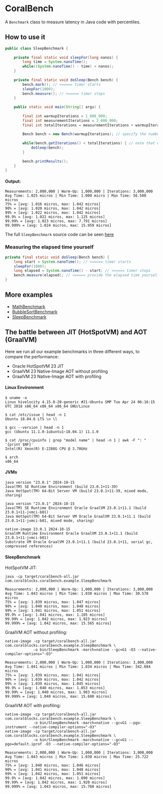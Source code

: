 # CoralBench
A <code>Benchmark</code> class to measure latency in Java code with percentiles.

## How to use it
```Java
public class SleepBenchmark {
    
    private final static void sleepFor(long nanos) {
        long time = System.nanoTime();
        while((System.nanoTime() - time) < nanos);
    }
    
    private final static void doSleep(Bench bench) {
        bench.mark(); // <===== timer starts
        sleepFor(1000);
        bench.measure(); // <===== timer stops
    }
    
    public static void main(String[] args) {
        
        final int warmupIterations = 1_000_000;
        final int measurementIterations = 2_000_000;
        final int totalIterations = measurementIterations + warmupIterations;
        
        Bench bench = new Bench(warmupIterations); // specify the number of warmup iterations to ignore
        
        while(bench.getIterations() < totalIterations) { // note that we always perform warmup + measurement iterations
            doSleep(bench);
        }
        
        bench.printResults();
    }
}
```
#### Output:
```Plain
Measurements: 2,000,000 | Warm-Up: 1,000,000 | Iterations: 3,000,000
Avg Time: 1.025 micros | Min Time: 1.000 micro | Max Time: 56.500 micros
75% = [avg: 1.016 micros, max: 1.042 micros]
90% = [avg: 1.020 micros, max: 1.042 micros]
99% = [avg: 1.022 micros, max: 1.042 micros]
99.9% = [avg: 1.022 micros, max: 1.125 micros]
99.99% = [avg: 1.023 micros, max: 7.791 micros]
99.999% = [avg: 1.024 micros, max: 15.959 micros]
```
The full <code>SleepBenchmark</code> source code can be seen [here](src/main/java/com/coralblocks/coralbench/example/SleepBenchmark.java)

### Measuring the elapsed time yourself
```Java
private final static void doSleep(Bench bench) {
    long start = System.nanoTime(); // <===== timer starts
    sleepFor(1000);
    long elapsed = System.nanoTime() - start; // <===== timer stops
    bench.measure(elapsed); // <===== provide the elapsed time yourself
}
```
## More examples
- [MathBenchmark](src/main/java/com/coralblocks/coralbench/example/MathBenchmark.java)
- [BubbleSortBenchmark](src/main/java/com/coralblocks/coralbench/example/BubbleSortBenchmark.java)
- [SleepBenchmark](src/main/java/com/coralblocks/coralbench/example/SleepBenchmark.java)

## The battle between JIT (HotSpotVM) and AOT (GraalVM)

Here we run all our example benchmarks in three different ways, to compare the performance:
- Oracle HotSpotVM 23 JIT
- GraalVM 23 Native-Image AOT without profiling
- GraalVM 23 Native-Image AOT with profiling

#### Linux Environment
```
$ uname -a
Linux hivelocity 4.15.0-20-generic #21-Ubuntu SMP Tue Apr 24 06:16:15 UTC 2018 x86_64 x86_64 x86_64 GNU/Linux

$ cat /etc/issue | head -n 1
Ubuntu 18.04.6 LTS \n \l

$ gcc --version | head -n 1
gcc (Ubuntu 11.1.0-1ubuntu1~18.04.1) 11.1.0

$ cat /proc/cpuinfo | grep "model name" | head -n 1 | awk -F ": " '{print $NF}'
Intel(R) Xeon(R) E-2288G CPU @ 3.70GHz

$ arch
x86_64
```
#### JVMs
```
java version "23.0.1" 2024-10-15
Java(TM) SE Runtime Environment (build 23.0.1+11-39)
Java HotSpot(TM) 64-Bit Server VM (build 23.0.1+11-39, mixed mode, sharing)

java version "23.0.1" 2024-10-15
Java(TM) SE Runtime Environment Oracle GraalVM 23.0.1+11.1 (build 23.0.1+11-jvmci-b01)
Java HotSpot(TM) 64-Bit Server VM Oracle GraalVM 23.0.1+11.1 (build 23.0.1+11-jvmci-b01, mixed mode, sharing)

native-image 23.0.1 2024-10-15
GraalVM Runtime Environment Oracle GraalVM 23.0.1+11.1 (build 23.0.1+11-jvmci-b01)
Substrate VM Oracle GraalVM 23.0.1+11.1 (build 23.0.1+11, serial gc, compressed references)
```

#### SleepBenchmark
HotSpotVM JIT:
```
java -cp target/coralbench-all.jar com.coralblocks.coralbench.example.SleepBenchmark
```
```
Measurements: 2,000,000 | Warm-Up: 1,000,000 | Iterations: 3,000,000
Avg Time: 1.043 micros | Min Time: 1.030 micros | Max Time: 30.578 micros
75% = [avg: 1.039 micros, max: 1.047 micros]
90% = [avg: 1.040 micros, max: 1.048 micros]
99% = [avg: 1.041 micros, max: 1.051 micros]
99.9% = [avg: 1.041 micros, max: 1.105 micros]
99.99% = [avg: 1.042 micros, max: 1.923 micros]
99.999% = [avg: 1.042 micros, max: 15.565 micros]
```
GraalVM AOT without profiling:
```
native-image -cp target/coralbench-all.jar com.coralblocks.coralbench.example.SleepBenchmark \
             -o bin/SleepBenchmark -march=native --gc=G1 -O3 --native-compiler-options="-O3"
```
```
Measurements: 2,000,000 | Warm-Up: 1,000,000 | Iterations: 3,000,000
Avg Time: 1.041 micros | Min Time: 1.034 micros | Max Time: 342.684 micros
75% = [avg: 1.039 micros, max: 1.041 micros]
90% = [avg: 1.039 micros, max: 1.042 micros]
99% = [avg: 1.039 micros, max: 1.045 micros]
99.9% = [avg: 1.040 micros, max: 1.053 micros]
99.99% = [avg: 1.040 micros, max: 1.903 micros]
99.999% = [avg: 1.040 micros, max: 15.600 micros]
```
GraalVM AOT with profiling:
```
native-image -cp target/coralbench-all.jar com.coralblocks.coralbench.example.SleepBenchmark \
             -o bin/SleepBenchmark -march=native --gc=G1 --pgo-instrument --native-compiler-options="-O3"
native-image -cp target/coralbench-all.jar com.coralblocks.coralbench.example.SleepBenchmark \
             -o bin/SleepBenchmark -march=native --gc=G1 --pgo=default.iprof -O3 --native-compiler-options="-O3"
```
```
Measurements: 2,000,000 | Warm-Up: 1,000,000 | Iterations: 3,000,000
Avg Time: 1.043 micros | Min Time: 1.030 micros | Max Time: 25.722 micros
75% = [avg: 1.040 micros, max: 1.046 micros]
90% = [avg: 1.041 micros, max: 1.048 micros]
99% = [avg: 1.042 micros, max: 1.051 micros]
99.9% = [avg: 1.042 micros, max: 1.090 micros]
99.99% = [avg: 1.042 micros, max: 1.920 micros]
99.999% = [avg: 1.043 micros, max: 15.760 micros]
```

